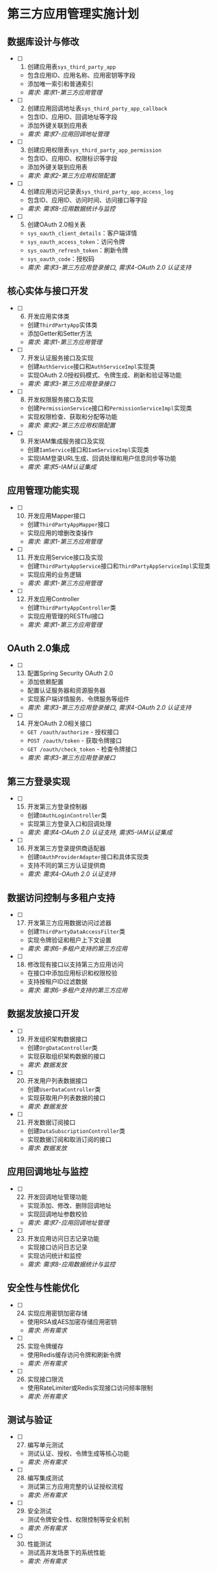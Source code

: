 # 第三方应用管理实施计划

## 数据库设计与修改
- [ ] 1. 创建应用表`sys_third_party_app`
  - 包含应用ID、应用名称、应用密钥等字段
  - 添加唯一索引和普通索引
  - _需求: 需求1-第三方应用管理_
- [ ] 2. 创建应用回调地址表`sys_third_party_app_callback`
  - 包含ID、应用ID、回调地址等字段
  - 添加外键关联到应用表
  - _需求: 需求7-应用回调地址管理_
- [ ] 3. 创建应用权限表`sys_third_party_app_permission`
  - 包含ID、应用ID、权限标识等字段
  - 添加外键关联到应用表
  - _需求: 需求2-第三方应用权限配置_
- [ ] 4. 创建应用访问记录表`sys_third_party_app_access_log`
  - 包含ID、应用ID、访问时间、访问接口等字段
  - _需求: 需求8-应用数据统计与监控_
- [ ] 5. 创建OAuth 2.0相关表
  - `sys_oauth_client_details`：客户端详情
  - `sys_oauth_access_token`：访问令牌
  - `sys_oauth_refresh_token`：刷新令牌
  - `sys_oauth_code`：授权码
  - _需求: 需求3-第三方应用登录接口, 需求4-OAuth 2.0 认证支持_

## 核心实体与接口开发
- [ ] 6. 开发应用实体类
  - 创建`ThirdPartyApp`实体类
  - 添加Getter和Setter方法
  - _需求: 需求1-第三方应用管理_
- [ ] 7. 开发认证服务接口及实现
  - 创建`AuthService`接口和`AuthServiceImpl`实现类
  - 实现OAuth 2.0授权码模式、令牌生成、刷新和验证等功能
  - _需求: 需求3-第三方应用登录接口_
- [ ] 8. 开发权限服务接口及实现
  - 创建`PermissionService`接口和`PermissionServiceImpl`实现类
  - 实现权限检查、获取和分配等功能
  - _需求: 需求2-第三方应用权限配置_
- [ ] 9. 开发IAM集成服务接口及实现
  - 创建`IamService`接口和`IamServiceImpl`实现类
  - 实现IAM登录URL生成、回调处理和用户信息同步等功能
  - _需求: 需求5-IAM认证集成_

## 应用管理功能实现
- [ ] 10. 开发应用Mapper接口
  - 创建`ThirdPartyAppMapper`接口
  - 实现应用的增删改查操作
  - _需求: 需求1-第三方应用管理_
- [ ] 11. 开发应用Service接口及实现
  - 创建`ThirdPartyAppService`接口和`ThirdPartyAppServiceImpl`实现类
  - 实现应用的业务逻辑
  - _需求: 需求1-第三方应用管理_
- [ ] 12. 开发应用Controller
  - 创建`ThirdPartyAppController`类
  - 实现应用管理的RESTful接口
  - _需求: 需求1-第三方应用管理_

## OAuth 2.0集成
- [ ] 13. 配置Spring Security OAuth 2.0
  - 添加依赖配置
  - 配置认证服务器和资源服务器
  - 实现客户端详情服务、令牌服务等组件
  - _需求: 需求3-第三方应用登录接口, 需求4-OAuth 2.0 认证支持_
- [ ] 14. 开发OAuth 2.0相关接口
  - `GET /oauth/authorize` - 授权接口
  - `POST /oauth/token` - 获取令牌接口
  - `GET /oauth/check_token` - 检查令牌接口
  - _需求: 需求3-第三方应用登录接口_

## 第三方登录实现
- [ ] 15. 开发第三方登录控制器
  - 创建`OAuthLoginController`类
  - 实现第三方登录入口和回调处理
  - _需求: 需求4-OAuth 2.0 认证支持, 需求5-IAM认证集成_
- [ ] 16. 开发第三方登录提供商适配器
  - 创建`OAuthProviderAdapter`接口和具体实现类
  - 支持不同的第三方认证提供商
  - _需求: 需求4-OAuth 2.0 认证支持_

## 数据访问控制与多租户支持
- [ ] 17. 开发第三方应用数据访问过滤器
  - 创建`ThirdPartyDataAccessFilter`类
  - 实现令牌验证和租户上下文设置
  - _需求: 需求6-多租户支持的第三方应用_
- [ ] 18. 修改现有接口以支持第三方应用访问
  - 在接口中添加应用标识和权限校验
  - 支持按租户ID过滤数据
  - _需求: 需求6-多租户支持的第三方应用_

## 数据发放接口开发
- [ ] 19. 开发组织架构数据接口
  - 创建`OrgDataController`类
  - 实现获取组织架构数据的接口
  - _需求: 数据发放_
- [ ] 20. 开发用户列表数据接口
  - 创建`UserDataController`类
  - 实现获取用户列表数据的接口
  - _需求: 数据发放_
- [ ] 21. 开发数据订阅接口
  - 创建`DataSubscriptionController`类
  - 实现数据订阅和取消订阅的接口
  - _需求: 数据发放_

## 应用回调地址与监控
- [ ] 22. 开发回调地址管理功能
  - 实现添加、修改、删除回调地址
  - 实现回调地址参数校验
  - _需求: 需求7-应用回调地址管理_
- [ ] 23. 开发应用访问日志记录功能
  - 实现接口访问日志记录
  - 实现访问统计和监控
  - _需求: 需求8-应用数据统计与监控_

## 安全性与性能优化
- [ ] 24. 实现应用密钥加密存储
  - 使用RSA或AES加密存储应用密钥
  - _需求: 所有需求_
- [ ] 25. 实现令牌缓存
  - 使用Redis缓存访问令牌和刷新令牌
  - _需求: 所有需求_
- [ ] 26. 实现接口限流
  - 使用RateLimiter或Redis实现接口访问频率限制
  - _需求: 所有需求_

## 测试与验证
- [ ] 27. 编写单元测试
  - 测试认证、授权、令牌生成等核心功能
  - _需求: 所有需求_
- [ ] 28. 编写集成测试
  - 测试第三方应用完整的认证授权流程
  - _需求: 所有需求_
- [ ] 29. 安全测试
  - 测试令牌安全性、权限控制等安全机制
  - _需求: 所有需求_
- [ ] 30. 性能测试
  - 测试高并发场景下的系统性能
  - _需求: 所有需求_